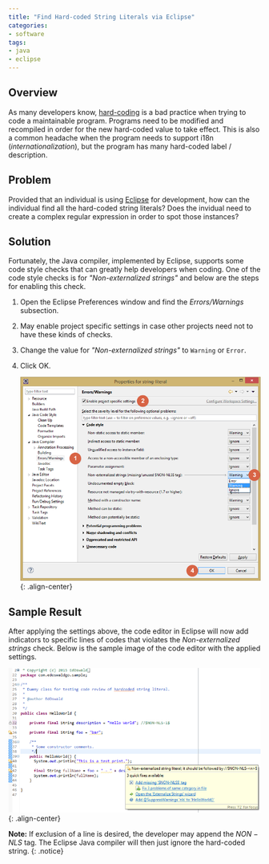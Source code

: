 ```yaml
---
title: "Find Hard-coded String Literals via Eclipse"
categories:
- software
tags:
- java
- eclipse
---
```


## Overview

As many developers know, [hard-coding][hardcoding] is a bad practice when trying to code a maintainable program. Programs need to be modified and recompiled in order for the new hard-coded value to take effect. This is also a common headache when the program needs to support i18n (*internationalization*), but the program has many hard-coded label / description.

## Problem

Provided that an individual is using [Eclipse][eclipse] for development, how can the individual find all the hard-coded string literals? Does the invidual need to create a complex regular expression in order to spot those instances?

## Solution

Fortunately, the Java compiler, implemented by Eclipse, supports some code style checks that can greatly help developers when coding. One of the code style checks is for *"Non-externalized strings"* and below are the steps for enabling this check.

1. Open the Eclipse Preferences window and find the *Errors/Warnings* subsection.
2. May enable project specific settings in case other projects need not to have these kinds of checks.
3. Change the value for *"Non-externalized strings"* to ```Warning``` or ```Error```.
4. Click OK.

    ![image-center](/assets/img/blog/find-string-literal-eclipse/eclipse-settings-string-literal.png "Eclipse Settings for String Literal"){: .align-center}

## Sample Result

After applying the settings above, the code editor in Eclipse will now add indicators to specific lines of codes that violates the *Non-externalized strings* check. Below is the sample image of the code editor with the applied settings.

![image-center](/assets/img/blog/find-string-literal-eclipse/eclipse-warning-string-literal.png "Eclipse Warning for String Literal"){: .align-center}

**Note:** If exclusion of a line is desired, the developer may append the $NON-NLS$ tag. The Eclipse Java compiler will then just ignore the hard-coded string.
{: .notice}

[hardcoding]: https://en.wikipedia.org/wiki/Hard_coding
[eclipse]: https://eclipse.org
